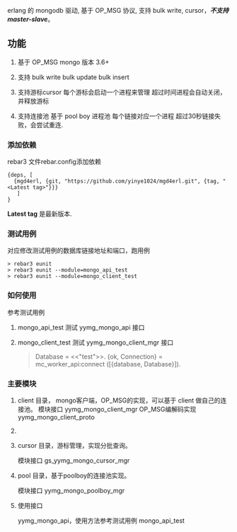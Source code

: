 erlang 的 mongodb 驱动, 基于 OP_MSG 协议, 支持 bulk write, cursor，***不支持master-slave***。

## 功能

1. 基于 OP_MSG  mongo 版本 3.6+

2. 支持 bulk write
    bulk update
    bulk insert

3. 支持游标cursor
   每个游标会启动一个进程来管理
   超过时间进程会自动关闭，并释放游标

4. 支持连接池
   基于 pool boy 进程池
   每个链接对应一个进程
   超过30秒链接失败，会尝试重连.

### 添加依赖

rebar3 文件rebar.config添加依赖

    {deps, [
      {mgd4erl, {git, "https://github.com/yinye1024/mgd4erl.git", {tag, "<Latest tag>"}}}
       ]
    }

 __Latest tag__ 是最新版本.

### 测试用例

对应修改测试用例的数据库链接地址和端口，跑用例

    > rebar3 eunit
    > rebar3 eunit --module=mongo_api_test
    > rebar3 eunit --module=mongo_client_test

### 如何使用

参考测试用例

1. mongo_api_test
    测试 yymg_mongo_api 接口 

2. mongo_client_test
    测试 yymg_mongo_client_mgr 接口
   
   > Database = <<"test">>.
   > {ok, Connection} = mc_worker_api:connect ([{database, Database}]).

### 主要模块

1. client 目录， mongo客户端，OP_MSG的实现，可以基于 client 做自己的连接池。
    模块接口 yymg_mongo_client_mgr
    OP_MSG编解码实现 yymg_mongo_client_proto

2. 

3. cursor 目录，游标管理，实现分批查询。
   
   模块接口 gs_yymg_mongo_cursor_mgr
   
   

4. pool 目录，基于poolboy的连接池实现。
   
   模块接口 yymg_mongo_poolboy_mgr
   
   

4. 使用接口
   
   yymg_mongo_api，使用方法参考测试用例  mongo_api_test
